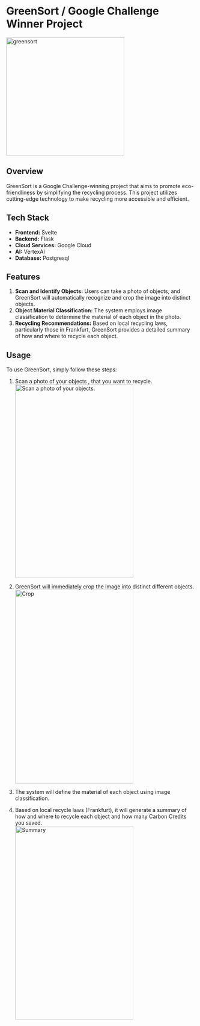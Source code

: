 # GreenSort / Google Challenge Winner Project
<img width="314" alt="greensort" src="https://github.com/dailani/GreenSort/assets/51968936/28664c4a-81cb-4a6c-9257-5f0eb5be4df6">


## Overview
GreenSort is a Google Challenge-winning project that aims to promote eco-friendliness by simplifying the recycling process. This project utilizes cutting-edge technology to make recycling more accessible and efficient.

## Tech Stack
- **Frontend:** Svelte
- **Backend:** Flask
- **Cloud Services:** Google Cloud
- **AI:** VertexAI
- **Database:** Postgresql

## Features
1. **Scan and Identify Objects:** Users can take a photo of objects, and GreenSort will automatically recognize and crop the image into distinct objects.
2. **Object Material Classification:** The system employs image classification to determine the material of each object in the photo.
3. **Recycling Recommendations:** Based on local recycling laws, particularly those in Frankfurt, GreenSort provides a detailed summary of how and where to recycle each object.

## Usage
To use GreenSort, simply follow these steps:

1. Scan a photo of your objects , that you want to recycle.
   <img src="https://github.com/dailani/GreenSort/assets/51968936/af50c839-d431-4ee8-a74b-1a8551c54105" alt="Scan a photo of your objects." width="314" height="514">

2. GreenSort will immediately crop the image into distinct different objects.  
   <img src="https://github.com/dailani/GreenSort/assets/51968936/5adfe5c3-9d3f-4607-a1ec-0114bc5cd4ad" alt="Crop" width="314" height="514">

3. The system will define the material of each object using image classification.

4. Based on local recycle laws (Frankfurt), it will generate a summary of how and where to recycle each object and how many Carbon Credits you saved.  
   <img src="https://github.com/dailani/GreenSort/assets/51968936/d6776db9-5cd4-41be-a9a6-864c58730c2d" alt="Summary" width="314" height="514">







